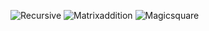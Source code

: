 ![Recursive](https://github.com/Parv-s/Lab-work/assets/146922256/a7764c00-6434-4501-bddf-b942ce0a0b83)
![Matrixaddition](https://github.com/Parv-s/Lab-work/assets/146922256/196abc81-0522-4015-905d-2fe9f07fbe0c)
![Magicsquare](https://github.com/Parv-s/Lab-work/assets/146922256/3fa29f5f-581a-45b0-95b0-30aa45a985dc)
